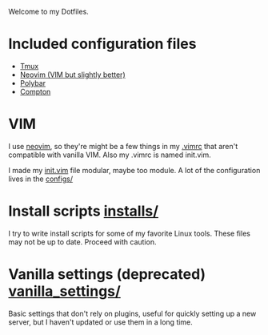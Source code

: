 Welcome to my Dotfiles.

# Included configuration files
  - [Tmux](https://hackernoon.com/a-gentle-introduction-to-tmux-8d784c404340)
  - [Neovim (VIM but slightly better)](https://neovim.io/)
  - [Polybar](https://github.com/jaagr/polybar)
  - [Compton](https://github.com/chjj/compton)

# VIM

  I use [neovim](https://neovim.io/), so they're might be a few things in my
  [.vimrc](init.vim) that aren't compatible with
  vanilla VIM. Also my .vimrc is named init.vim.

  I made my [init.vim](init.vim) file modular,
  maybe too module. A lot of the configuration lives in the [configs/](config)

# Install scripts [installs/](installs)

  I try to write install scripts for some of my favorite Linux tools. These
  files may not be up to date. Proceed with caution.

# Vanilla settings (deprecated) [vanilla_settings/](vanilla_settings)
  
  Basic settings that don't rely on plugins, useful for quickly setting up a
  new server, but I haven't updated or use them in a long time.
